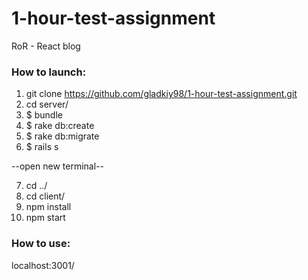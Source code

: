 # 1-hour-test-assignment

RoR - React blog

### How to launch:
  1. git clone https://github.com/gladkiy98/1-hour-test-assignment.git
  2. cd server/
  3. $ bundle
  4. $ rake db:create
  5. $ rake db:migrate
  6. $ rails s

  --open new terminal--

  7. cd ../
  8. cd client/
  9. npm install
 10. npm start

### How to use:
  localhost:3001/

